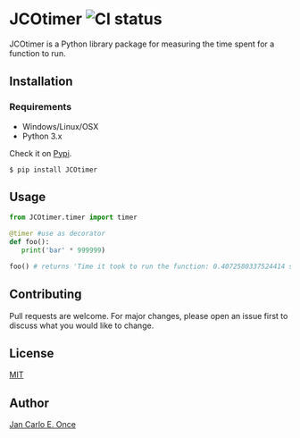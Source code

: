# JCOtimer ![CI status](https://img.shields.io/badge/build-passing-brightgreen.svg)

JCOtimer is a Python library package for measuring the time spent for a function to run.

## Installation

### Requirements
* Windows/Linux/OSX
* Python 3.x

Check it on [Pypi](https://pypi.org/project/JCOtimer/).

`$ pip install JCOtimer`

## Usage

```python
from JCOtimer.timer import timer

@timer #use as decorator
def foo():
   print('bar' * 999999)

foo() # returns 'Time it took to run the function: 0.4072580337524414 secs'

```


## Contributing
Pull requests are welcome. For major changes, please open an issue first to discuss what you would like to change.


## License
[MIT](https://choosealicense.com/licenses/mit/)

## Author
[Jan Carlo E. Once](https://www.facebook.com/jancarlo.once)
